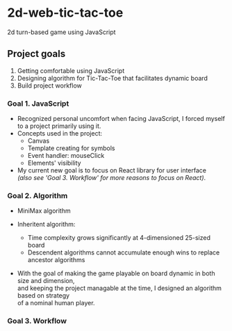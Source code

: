 # 2d-web-tic-tac-toe
2d turn-based game using JavaScript

## Project goals
1. Getting comfortable using JavaScript
2. Designing algorithm for Tic-Tac-Toe that facilitates dynamic board
3. Build project workflow

### Goal 1. JavaScript
- Recognized personal uncomfort when facing JavaScript, I forced myself to a project primarily using it.
- Concepts used in the project:
  - Canvas
  - Template creating for symbols
  - Event handler: mouseClick
  - Elements' visibility
- My current new goal is to focus on React library for user interface  
*(also see 'Goal 3. Workflow' for more reasons to focus on React)*.

### Goal 2. Algorithm
- MiniMax algorithm
- Inheritent algorithm:
  - Time complexity grows significantly at 4-dimensioned 25-sized board
  - Descendent algorithms cannot accumulate enough wins to replace ancestor algorithms

- With the goal of making the game playable on board dynamic in both size and dimension,  
and keeping the project managable at the time, I designed an algorithm based on strategy  
of a nominal human player.

### Goal 3. Workflow
